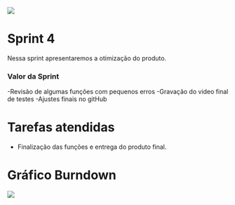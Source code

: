 <!DOCTYPE html>

<p align="left">
  <img src="https://github.com/TheLooksDatabase/Julius/blob/Sprint-4/3)%20Images/5.png" />
</p>  

<h1 align="left">Sprint 4</h1>

Nessa sprint apresentaremos a otimização do produto.

### Valor da Sprint

-Revisão de algumas funções com pequenos erros
-Gravação do video final de testes
-Ajustes finais no gitHub


<h1 align="left">Tarefas atendidas</h1>

- Finalização das funções e entrega do produto final.


<h1 align="left">Gráfico Burndown</h1>
<p align="left">
  <img src="https://github.com/TheLooksDatabase/Julius/blob/main/3)%20Images/Grafico%20burndown%204.jpeg"/>
</p> 




  

					  

